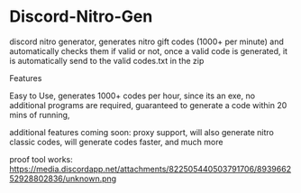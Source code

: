# Discord-Nitro-Gen
discord nitro generator, generates nitro gift codes (1000+ per minute) and automatically checks them if valid or not, once a valid code is generated, it is automatically send to the valid codes.txt in the zip

Features

Easy to Use,
generates 1000+ codes per hour,
since its an exe, no additional programs are required,
guaranteed to generate a code within 20 mins of running,

additional features coming soon:
proxy support,
will also generate nitro classic codes,
will generate codes faster,
and much more

proof tool works:
https://media.discordapp.net/attachments/822505440503791706/893966252928802836/unknown.png
